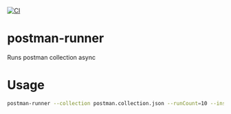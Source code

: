 [![CI](https://github.com/grollmus/postman-runner/actions/workflows/ci.yml/badge.svg)](https://github.com/grollmus/postman-runner/actions/workflows/ci.yml)

# postman-runner

Runs postman collection async

# Usage

```bash
postman-runner --collection postman.collection.json --runCount=10 --insecure
```
